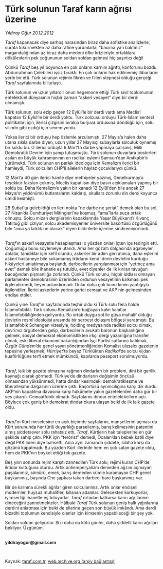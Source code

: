 # Türk solunun Taraf karın ağrısı üzerine

*Yıldıray Oğur 20.12.2012*

<div class="yazi"><p><i>Taraf</i> kapanacak diye sarhoş narasından biraz daha sofistike analizlerle, surata tükürmekten az daha rafine yorumlarla, “bacıma yan baktınız” magandalığından az biraz daha medeni öfke krizleriyle ortalıklara dökülenlerin pek çoğununun soldan soldan gelmesi hiç şaşırtıcı değil </p>
<p>Çünkü <i>Taraf</i> beş yıl boyunca en çok onların karnını ağrıttı, konforunu bozdu. Abdurrahman Çelebileri işsiz bıraktı. En çok onların hak edilmemiş itibarlarını yerle bir etti. Türk solunun rejimin fikren ve fiilen stepnesi olduğu gerçeği <i>Taraf</i> sayfalarında billurlaştı. </p>
<p>Türk solunun ve uzun yıllardır onun hegemone ettiği Türk sivil toplumunun, entelektüel dünyasının hiçbir zaman “askerî vesayet” diye bir derdi olmamıştı.</p>
<p>Türk solunun, solu ezip geçen 12 Eylül’le bir derdi vardı ama Meclis’i kapatan 12 Eylül’le bir derdi yoktu. Türk solcusu orduyu Türk-İslam sentezi politikaları için, ilerici çizgisini bırakıp burjuva ordusuna döndüğü için, solu silindir gibi ezdiği için sevemiyordu. </p>
<p>Yoksa ilerici bir orduyu hep özlemle arzulamıştı. 27 Mayıs’a halen daha utana sıkıla darbe diyen, uzun yıllar 27 Mayısçı subaylarla solculuk oynamış bir soldu bu. O ilerici orduyla 9 Mart’ta darbe yapmaya çalışmış, Milli Demokratik Devrim için yanıp tutuşmuştu. Türk solunun duvarlara posterleri asılan en büyük kahramanının en radikal eylemi Samsun’dan Anıtkabir’e yürümekti. Türk solunun en parlak ideologu için Kemalizm ilerici bir hamleydi, Türk solcuları CHP’li ailelerin haylaz çocuklarıydı çünkü.</p>
<p>12 Mart’a 40 gün ilerici hamle diye methiyeler yazmış, Genelkurmay’a teşekkür faksları çekmiş, Meclis kapatılsın diye basın açıklamaları yapmış bir soldu bu. Daha Kemalizm’e yakın bir kanadı 12 Eylül’den bile ancak 27 Mayıs’ın yıldönümü kutlamalarını kaldırıp, okullara zorunlu din dersi koyunca ümidi kesmişti.</p>
<p>28 Şubat’ta gelebildiği en ileri nokta “ne darbe ne şeriat” demek olan bu sol, 27 Nisan’da Cumhuriyet Mitingleri’ne koşmuş, “ama”larla suça ortak olmuştu. Solcu mizah dergilerinin kapaklarında Yaşar Büyükanıt’ı Kıvanç Tatlıtuğ gibi çiziyor, solcu akademisyenler üniversite başörtüsü özgürlüğünü bile “ama ya laiklik ne olacak” diyen bildirilerle içlerine sindiremiyorlardı. </p>
<p><i><br/>Taraf</i>’ın askerî vesayetle hesaplaşması o yüzden onları içten içe tedirgin etti. Çoğunluğu bunu söylemeye utandı. Ama her gözaltı dalgasında ağabeyler, ablalar, tanıdıklar için kefil olundu, askerler bir adım geri atınca, daha eşlerini askerî hastaneye bile sokamamış iktidarın kendi derin devletini kurduğu hikâyeleri anlatılmaya başlandı, darbecilerin yargılanması için “yetmez ama evet” demek bile ihanetle eş tutuldu, evet diyenler de ilk kırılan tavuğun bacağından pişmanlığa zorlandı. Çünkü Türk solunu, hiçbir iddiası olmayan parlamenter demokrasinin üzerinden ordunun vesayetinin kalkması pek ilgilendirmedi, heyecanlandırmadı. Onlar daha çok bunu kimin yaptığıyla ilgilendiler. İlerici askerlerin yerine gerici cemaat ve AKP’nin gelmesinden endişe ettiler. </p>
<p>Çünkü yine <i>Taraf</i>’ın sayfalarında teşhir oldu ki Türk solu fena halde İslamofobikti. Türk solunu Kemalizm’e bağlayan kalın halatlar İslamofobikliğinden geliyordu. Bu ortak duygu sol ile güya muhalif olduğu devletin resmî ideolojisi arasında bir serbest dolaşım bölgesi yaratmıştı. Bu İslamafobik Schengen vizesiyle, holding medyasında radikal solcu olmak, devrimci örgütlerden gelip, darbecilerin avukatı baronun başkanlığına gelmek, sosyal demokrat ekonomistlikten ırkçı dergi yazarlığına transfer olmak, eski liberal ekonomi bakanlığından İşçi Partisi saflarına katılmak, <i>Özgür Gündem</i>’de genel yayın yönetmenliğinden Kemalist ulusalcı gazetenin tepesine yerleşmek, <i>Hürriyet</i>’te beyaz Türklükten <i>Radikal</i>’de solcu vijdan kuaförlüğüne terfi etmek mümkündü, kapılarda pasaport sorulmuyordu.</p>
<p><i><br/>Taraf</i>, laik bir gazete olmasına rağmen dindarları bir problem, dini bir gerilik kaynağı olarak görmedi. Türkiye’de dindarların değişimin öncüsü olmasından yüksünmedi, hatta dindar kesimdeki demokratikleşme ve liberalleşme dalgasının üzerine çıktı. Başörtüsü ayrımcılığına karşı dik durdu. AKP’nin kapatılma davasına karşı hükümete yakın gazetelerden daha gür bir ses çıkardı. Cemaatfobik olmadı. Sayfalarını dindar entelektüellere açtı. Böylece çok geniş bir demokrat dindar okura ulaşan belki de ilk laik gazete oldu. </p>
<p><i><br/>Taraf</i>’ın Kürt meselesine en açık biçimde sayfalarını, manşetlerini açması da Kürt sorununda her türlü duyarlılığı parsellemiş, barış kelimesinin patentini almış şiddetsever solu rahatsız etti. <i>Taraf</i>, Kürtlerin hak taleplerine en gür şekilde sahip çıktı. PKK için “terörist” demedi, Öcalan’dan bebek katili diye değil PKK lideri diye bahsetti. Ama aynı zamanda şiddete, silaha karşı da gözünü kapatmadı. Bu yüzden Kürt illerinde hem en çok satan gazete oldu, hem de PKK’nın boykot ettiği tek gazete. </p>
<p>Beş yılın sonunda rejim karşıtı zannedilen Türk solu, rejimi kuran CHP’de iktidar koltuğuna oturdu. Artık antiemperyalizm demeden ağzını açmayan paşalarımız, sömürü, emek, barış demeden cümle kuramayan CHP genel başkanımız, başında Che şapkası takan darbeci baro başkanımız var. </p>
<p>Bir de karnına sürekli ağrılar giren solcularımız. Artık onlar endişeli modernler, huysuz muhalifler, kıllanan adamlar. Gelecekten korkuyorlar, iyimserliği ihanetle eş tutuyorlar. <i>Taraf</i> ortadan kalkarsa karın ağrılarının dineceğini zannetmekteler. Hâlbuki <i>Taraf</i> Türk solunun geniş halk yığınlarına derdini anlatması için belki de ellerine geçen son büyük imkândı. Ama derdi bizatihi toplumun kendisiyle olanlar için kimsenin yapabileceği bir şey yok. </p>
<p>Soldan soldan geliyorlar. Sizi daha da kötü günler, daha şiddetli karın ağrıları bekliyor. Üzgünüm. </p><b>
<p><br/>yildirayogur@gmail.com</p>
<p></p></b> 
</div>

Kaynak: [taraf.com.tr](http://www.taraf.com.tr/yildiray-ogur/makale-turk-solunun-taraf-karin-agrisi-uzerine.htm), [web.archive.org (arşiv bağlantısı)](http://web.archive.org/web/20130709131814/http://www.taraf.com.tr/yildiray-ogur/makale-turk-solunun-taraf-karin-agrisi-uzerine.htm)
